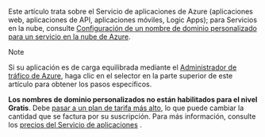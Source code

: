 Este artículo trata sobre el Servicio de aplicaciones de Azure (aplicaciones web, aplicaciones de API, aplicaciones móviles, Logic Apps); para Servicios en la nube, consulte [Configuración de un nombre de dominio personalizado para un servicio en la nube de Azure](../articles/cloud-services/cloud-services-custom-domain-name.md).

> [!NOTE]
> Si su aplicación es de carga equilibrada mediante el [Administrador de tráfico de Azure](https://azure.microsoft.com/services/traffic-manager/), haga clic en el selector en la parte superior de este artículo para obtener los pasos específicos.
> 
> **Los nombres de dominio personalizados no están habilitados para el nivel Gratis**. Debe [pasar a un plan de tarifa más alto](../articles/app-service-web/web-sites-scale.md), lo que puede cambiar la cantidad que se factura por su suscripción. 
> Para más información, consulte los [precios del Servicio de aplicaciones](https://azure.microsoft.com/pricing/details/app-service/) .
> 
> 

